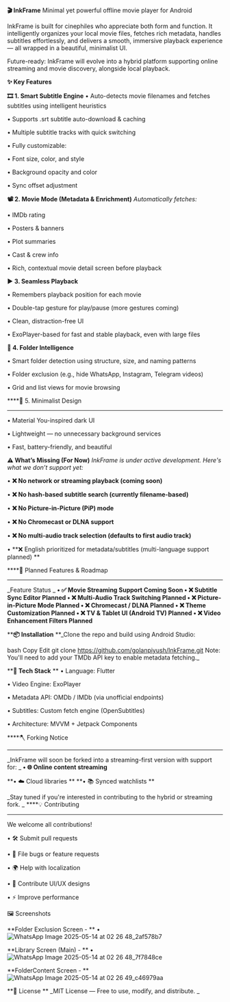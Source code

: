 ****🎬 InkFrame****
Minimal yet powerful offline movie player for Android

InkFrame is built for cinephiles who appreciate both form and function. It intelligently organizes your local movie files, fetches rich metadata, handles subtitles effortlessly, and delivers a smooth, immersive playback experience — all wrapped in a beautiful, minimalist UI.

Future-ready: InkFrame will evolve into a hybrid platform supporting online streaming and movie discovery, alongside local playback.

****✨ Key Features****

**🎞️ 1. Smart Subtitle Engine**
• Auto-detects movie filenames and fetches subtitles using intelligent heuristics

• Supports .srt subtitle auto-download & caching

• Multiple subtitle tracks with quick switching

• Fully customizable:

• Font size, color, and style

• Background opacity and color

• Sync offset adjustment

**📽️ 2. Movie Mode (Metadata & Enrichment)**
_Automatically fetches:_

• IMDb rating

• Posters & banners

• Plot summaries

• Cast & crew info

• Rich, contextual movie detail screen before playback

****▶️ 3. Seamless Playback****

• Remembers playback position for each movie

• Double-tap gesture for play/pause (more gestures coming)

• Clean, distraction-free UI

• ExoPlayer-based for fast and stable playback, even with large files

****📂 4. Folder Intelligence****

• Smart folder detection using structure, size, and naming patterns

• Folder exclusion (e.g., hide WhatsApp, Instagram, Telegram videos)

• Grid and list views for movie browsing

****🖤 5. Minimalist Design
****
• Material You-inspired dark UI

• Lightweight — no unnecessary background services

• Fast, battery-friendly, and beautiful

****⚠️ What’s Missing (For Now)****
_InkFrame is under active development. Here's what we don’t support yet:_

• **❌ No network or streaming playback (coming soon)**

• **❌ No hash-based subtitle search (currently filename-based)**

• **❌ No Picture-in-Picture (PiP) mode**

• **❌ No Chromecast or DLNA support**

• **❌ No multi-audio track selection (defaults to first audio track)**

• **❌ English prioritized for metadata/subtitles (multi-language support planned)
**

****📅 Planned Features & Roadmap
****
_Feature	Status
_
**• ✅ Movie Streaming Support	Coming Soon
• ❌ Subtitle Sync Editor	Planned
• ❌ Multi-Audio Track Switching	Planned
• ❌ Picture-in-Picture Mode	Planned
• ❌ Chromecast / DLNA	Planned
• ❌ Theme Customization	Planned
• ❌ TV & Tablet UI (Android TV)	Planned
• ❌ Video Enhancement Filters	Planned**

****📦 Installation**
**_Clone the repo and build using Android Studio:

bash
Copy
Edit
git clone https://github.com/golanpiyush/InkFrame.git
Note: You'll need to add your TMDb API key to enable metadata fetching._

****🧠 Tech Stack**
**
• Language: Flutter

• Video Engine: ExoPlayer

• Metadata API: OMDb / IMDb (via unofficial endpoints)

• Subtitles: Custom fetch engine (OpenSubtitles)

• Architecture: MVVM + Jetpack Components

****🪓 Forking Notice
****
_InkFrame will soon be forked into a streaming-first version with support for:
_
**• 🌐 Online content streaming**

**• ☁️ Cloud libraries
**
**• 📚 Synced watchlists
**

_Stay tuned if you're interested in contributing to the hybrid or streaming fork.
_
****💡 Contributing
****
We welcome all contributions!

• 🛠 Submit pull requests

• 🐞 File bugs or feature requests

• 🌍 Help with localization

• 🎨 Contribute UI/UX designs

• ⚡ Improve performance

🖼 Screenshots

**Folder Exclusion Screen -
**
• ![WhatsApp Image 2025-05-14 at 02 26 48_2af578b7](https://github.com/user-attachments/assets/7976e9bb-68df-4716-b011-238d80607d6e)

**Library Screen (Main) -
**
• ![WhatsApp Image 2025-05-14 at 02 26 48_7f7848ce](https://github.com/user-attachments/assets/0b009484-22f9-49f8-a566-8ebac1dc1053)

**FolderContent Screen - 
** 
![WhatsApp Image 2025-05-14 at 02 26 49_c46979aa](https://github.com/user-attachments/assets/9fef6e39-4794-4c66-85de-009afa3d1307)



**📄 License
**
_MIT License — Free to use, modify, and distribute.
_
